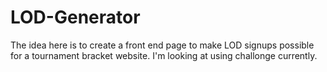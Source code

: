 # LOD-Generator
The idea here is to create a front end page to make LOD signups possible for a tournament bracket website. I'm looking at using challonge currently.
